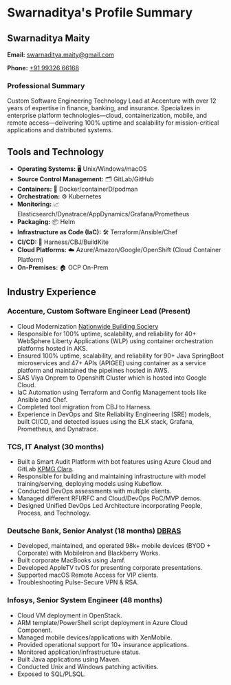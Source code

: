 # Swarnaditya's Profile Summary

## Swarnaditya Maity

**Email:** [swarnaditya.maity@gmail.com](mailto:swarnaditya.maity@gmail.com)

**Phone:** [+91 99326 66168](tel:+919932666168)

### Professional Summary

Custom Software Engineering Technology Lead at Accenture with over 12 years of expertise in finance, banking, and insurance. Specializes in enterprise platform technologies—cloud, containerization, mobile, and remote access—delivering 100% uptime and scalability for mission-critical applications and distributed systems.

## Tools and Technology

- **Operating Systems:** 🖥️ Unix/Windows/macOS
- **Source Control Management:** 🗂️ GitLab/GitHub
- **Containers:** 🐳 Docker/containerD/podman
- **Orchestration:** ⚙️ Kubernetes
- **Monitoring:** 📈 Elasticsearch/Dynatrace/AppDynamics/Grafana/Prometheus
- **Packaging:** 📦 Helm
- **Infrastructure as Code (IaC):** 🛠️ Terraform/Ansible/Chef
- **CI/CD:** 🔄 Harness/CBJ/BuildKite
- **Cloud Platforms:** ☁️ Azure/Amazon/Google/OpenShift (Cloud Container Platform)
- **On-Premises:** 🏠 OCP On-Prem

## Industry Experience

### Accenture, Custom Software Engineer Lead (Present)

- Cloud Modernization [Nationwide Building Sociery](https://www.nationwide.co.uk/)
- Responsible for 100% uptime, scalability, and reliability for 40+ WebSphere Liberty Applications (WLP) using container orchestration platforms hosted in AKS.
- Ensured 100% uptime, scalability, and reliability for 90+ Java SpringBoot microservices and 47+ APIs (APIGEE) using container as a service platform and maintained the pipelines hosted in AWS.
- SAS Viya Onprem to Openshift Cluster which is hosted into Google Cloud.
- IaC Automation using Terraform and Config Management tools like Ansible and Chef.
- Completed tool migration from CBJ to Harness.
- Experience in DevOps and Site Reliability Engineering (SRE) models, built CI/CD, and detected issues using the ELK stack, Grafana, Prometheus, and Dynatrace.

### TCS, IT Analyst (30 months)

- Built a Smart Audit Platform with bot features using Azure Cloud and GitLab [KPMG Clara](https://kpmg.com/xx/en/what-we-do/services/audit/kpmg-clara.html).
- Responsible for building and maintaining infrastructure with model training/serving, deploying models using Kubeflow.
- Conducted DevOps assessments with multiple clients.
- Managed different RFI/RFC and Cloud/DevOps PoC/MVP demos.
- Designed Unified DevOps Led Architecture incorporating People, Process, and Technology.

### Deutsche Bank, Senior Analyst (18 months) [DBRAS](https://dbras.db.com/)

- Developed, maintained, and operated 98k+ mobile devices (BYOD + Corporate) with MobileIron and Blackberry Works.
- Built corporate MacBooks using Jamf.
- Developed AppleTV tvOS for presenting corporate presentations.
- Supported macOS Remote Access for VIP clients.
- Troubleshooting Pulse-Secure VPN & RSA.

### Infosys, Senior System Engineer (48 months)

- Cloud VM deployment in OpenStack.
- ARM template/PowerShell script deployment in Azure Cloud Component.
- Managed mobile devices/applications with XenMobile.
- Provided operational support for 10+ insurance applications.
- Monitored application/infrastructure status.
- Built Java applications using Maven.
- Conducted Unix and Windows patching activities.
- Exposed to SQL/PLSQL.
